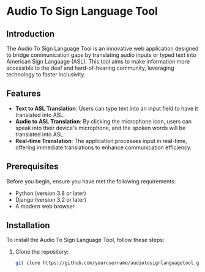 # Audio To Sign Language Tool

## Introduction

The Audio To Sign Language Tool is an innovative web application designed to bridge communication gaps by translating audio inputs or typed text into American Sign Language (ASL). This tool aims to make information more accessible to the deaf and hard-of-hearing community, leveraging technology to foster inclusivity.

## Features

- **Text to ASL Translation**: Users can type text into an input field to have it translated into ASL.
- **Audio to ASL Translation**: By clicking the microphone icon, users can speak into their device's microphone, and the spoken words will be translated into ASL.
- **Real-time Translation**: The application processes input in real-time, offering immediate translations to enhance communication efficiency.

## Prerequisites

Before you begin, ensure you have met the following requirements:
- Python (version 3.8 or later)
- Django (version 3.2 or later)
- A modern web browser

## Installation

To install the Audio To Sign Language Tool, follow these steps:

1. Clone the repository:
   ```bash
   git clone https://github.com/yourusername/audiotosignlanguagetool.git
